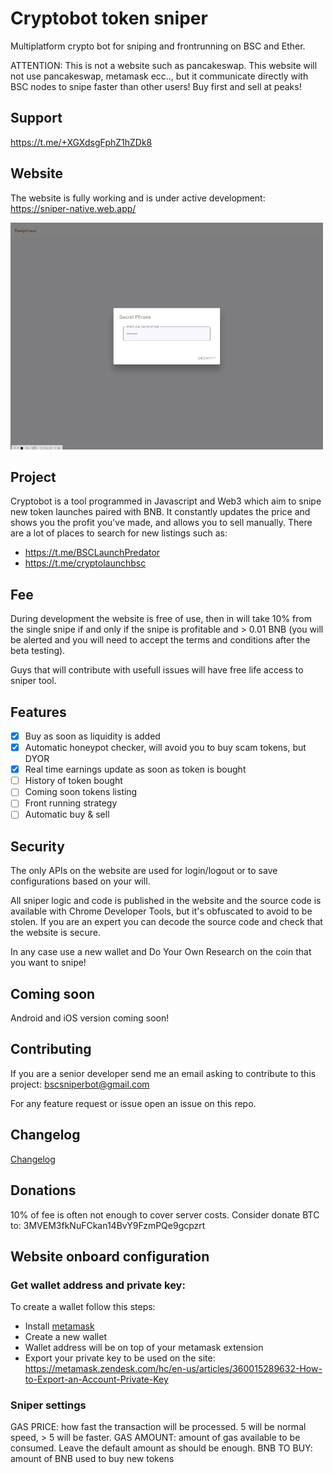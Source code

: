 # Cryptobot token sniper

Multiplatform crypto bot for sniping and frontrunning on BSC and Ether.

ATTENTION: This is not a website such as pancakeswap. This website will not use pancakeswap, metamask ecc.., but it communicate directly with BSC nodes to snipe faster than other users! Buy first and sell at peaks!

## Support

https://t.me/+XGXdsgFphZ1hZDk8

## Website

The website is fully working and is under active development: https://sniper-native.web.app/

![Alt Text](https://github.com/blocksolution/cryptobot/blob/main/gui.gif)

## Project

Cryptobot is a tool programmed in Javascript and Web3 which aim to snipe new token launches paired with BNB. It constantly updates the price and shows you the profit you've made, and allows you to sell manually. 
There are a lot of places to search for new listings such as:

 - https://t.me/BSCLaunchPredator
 - https://t.me/cryptolaunchbsc

## Fee

During development the website is free of use, then in will take 10% from the single snipe if and only if the snipe is profitable and > 0.01 BNB (you will be alerted and you will need to accept the terms and conditions after the beta testing).

Guys that will contribute with usefull issues will have free life access to sniper tool.

## Features

- [x] Buy as soon as liquidity is added
- [x] Automatic honeypot checker, will avoid you to buy scam tokens, but DYOR
- [x] Real time earnings update as soon as token is bought
- [ ] History of token bought
- [ ] Coming soon tokens listing
- [ ] Front running strategy
- [ ] Automatic buy & sell

## Security

The only APIs on the website are used for login/logout or to save configurations based on your will.

All sniper logic and code is published in the website and the source code is available with Chrome Developer Tools, but it's obfuscated to avoid to be stolen. If you are an expert you can decode the source code and check that the website is secure.

In any case use a new wallet and Do Your Own Research on the coin that you want to snipe!

## Coming soon

Android and iOS version coming soon!

## Contributing

If you are a senior developer send me an email asking to contribute to this project: bscsniperbot@gmail.com

For any feature request or issue open an issue on this repo.

## Changelog

[Changelog](https://github.com/blocksolution/cryptobot/blob/main/CHANGELOG.md)

## Donations

10% of fee is often not enough to cover server costs. Consider donate BTC to: 3MVEM3fkNuFCkan14BvY9FzmPQe9gcpzrt

## Website onboard configuration

### Get wallet address and private key:

To create a wallet follow this steps:

 - Install [metamask](https://metamask.io/download)
 - Create a new wallet
 - Wallet address will be on top of your metamask extension
 - Export your private key to be used on the site: https://metamask.zendesk.com/hc/en-us/articles/360015289632-How-to-Export-an-Account-Private-Key

### Sniper settings

GAS PRICE: how fast the transaction will be processed. 5 will be normal speed, > 5 will be faster.
GAS AMOUNT: amount of gas available to be consumed. Leave the default amount as should be enough.
BNB TO BUY: amount of BNB used to buy new tokens
